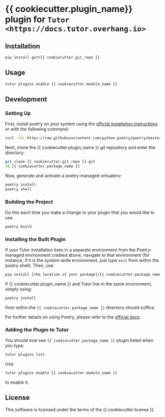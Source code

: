 # {{ cookiecutter.plugin_name}} plugin for `Tutor <https://docs.tutor.overhang.io>`

Installation
------------

```bash
pip install git+{{ cookiecutter.git_repo }}
```

Usage
-----

```bash
tutor plugins enable {{ cookiecutter.module_name }}
```

Development
-----------

### Setting Up

First, install poetry on your system using the [official installation instructions](https://python-poetry.org/docs/)
or with the following command:

```bash
curl -sSL https://raw.githubusercontent.com/python-poetry/poetry/master/install-poetry.py | python -
```

Next, clone the {{ cookiecutter.plugin_name }} git repository and enter the directory:

```bash
git clone {{ cookiecutter.git_repo }}.git
cd {{ cookiecutter.package_name }}
```

Now, generate and activate a poetry-managed virtualenv:

```bash
poetry install
poetry shell
```

### Building the Project

Do this each time you make a change to your plugin that you would like to use.

```bash
poetry build
```

### Installing the Built Plugin

If your Tutor installation lives in a separate environment from the Poetry-managed environment created above,
navigate to that environment (for instance, if it is the system-wide environment, just type `exit` from within the poetry shell).
Then, use:

```bash
pip install [the location of your package]/{{ cookiecutter.package_name }}/dist/{{ cookiecutter.module_name }}-[your current version].whl
```

If {{ cookiecutter.plugin_name }} and Tutor live in the same environment, simply using:

```bash
poetry install
```

from within the `{{ cookiecutter.package_name }}` directory should suffice.

For further details on using Poetry, please refer to the [official docs](https://python-poetry.org/docs/).

### Adding the Plugin to Tutor

You should now see `{{ cookiecutter.package_name }}` plugin listed when you type:

```bash
tutor plugins list
```

Use:

```bash
tutor plugins enable {{ cookiecutter.module_name }}
```

to enable it.

License
-------

This software is licensed under the terms of the {{ cookiecutter.license }}.
